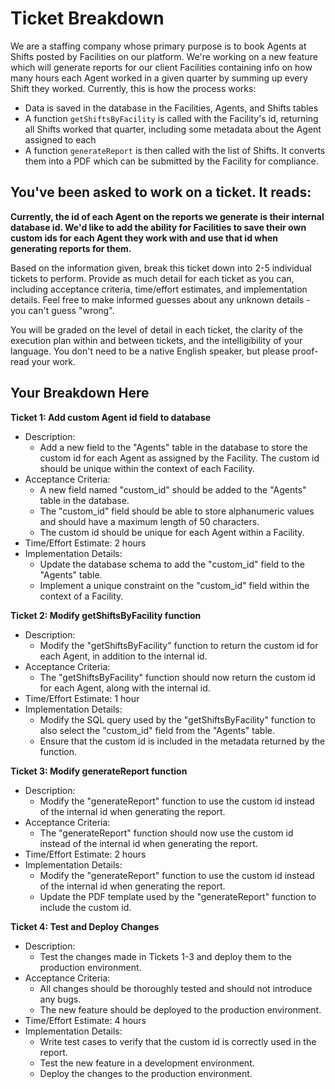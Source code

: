 # Ticket Breakdown
We are a staffing company whose primary purpose is to book Agents at Shifts posted by Facilities on our platform. We're working on a new feature which will generate reports for our client Facilities containing info on how many hours each Agent worked in a given quarter by summing up every Shift they worked. Currently, this is how the process works:

- Data is saved in the database in the Facilities, Agents, and Shifts tables
- A function `getShiftsByFacility` is called with the Facility's id, returning all Shifts worked that quarter, including some metadata about the Agent assigned to each
- A function `generateReport` is then called with the list of Shifts. It converts them into a PDF which can be submitted by the Facility for compliance.

## You've been asked to work on a ticket. It reads:

**Currently, the id of each Agent on the reports we generate is their internal database id. We'd like to add the ability for Facilities to save their own custom ids for each Agent they work with and use that id when generating reports for them.**


Based on the information given, break this ticket down into 2-5 individual tickets to perform. Provide as much detail for each ticket as you can, including acceptance criteria, time/effort estimates, and implementation details. Feel free to make informed guesses about any unknown details - you can't guess "wrong".


You will be graded on the level of detail in each ticket, the clarity of the execution plan within and between tickets, and the intelligibility of your language. You don't need to be a native English speaker, but please proof-read your work.

## Your Breakdown Here

**Ticket 1: Add custom Agent id field to database**
- Description:
	- Add a new field to the "Agents" table in the database to store the custom id for each Agent as assigned by the Facility. The custom id should be unique within the context of each Facility.
- Acceptance Criteria:
	- A new field named "custom_id" should be added to the "Agents" table in the database.
	- The "custom_id" field should be able to store alphanumeric values and should have a maximum length of 50 characters.
	- The custom id should be unique for each Agent within a Facility.
- Time/Effort Estimate: 2 hours
- Implementation Details:
	- Update the database schema to add the "custom_id" field to the "Agents" table.
	- Implement a unique constraint on the "custom_id" field within the context of a Facility.

**Ticket 2: Modify getShiftsByFacility function**
- Description:
	- Modify the "getShiftsByFacility" function to return the custom id for each Agent, in addition to the internal id.
- Acceptance Criteria:
	- The "getShiftsByFacility" function should now return the custom id for each Agent, along with the internal id.
- Time/Effort Estimate: 1 hour
- Implementation Details:
	- Modify the SQL query used by the "getShiftsByFacility" function to also select the "custom_id" field from the "Agents" table.
	- Ensure that the custom id is included in the metadata returned by the function.

**Ticket 3: Modify generateReport function**
- Description:
	 - Modify the "generateReport" function to use the custom id instead of the internal id when generating the report.
- Acceptance Criteria:
	- The "generateReport" function should now use the custom id instead of the internal id when generating the report.
- Time/Effort Estimate: 2 hours
- Implementation Details:
	- Modify the "generateReport" function to use the custom id instead of the internal id when generating the report.
	- Update the PDF template used by the "generateReport" function to include the custom id.

**Ticket 4: Test and Deploy Changes**
- Description:
	- Test the changes made in Tickets 1-3 and deploy them to the production environment.
- Acceptance Criteria:
	- All changes should be thoroughly tested and should not introduce any bugs.
	- The new feature should be deployed to the production environment.
- Time/Effort Estimate: 4 hours
- Implementation Details:
	- Write test cases to verify that the custom id is correctly used in the report.
	- Test the new feature in a development environment.
	- Deploy the changes to the production environment.


 
